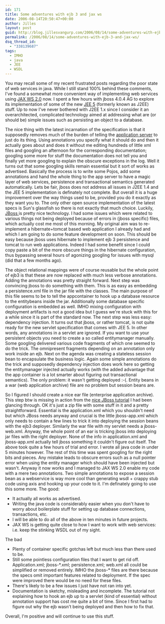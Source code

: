 ```yaml
---
id: 171
title: Some adventures with ejb 3 and jax ws
date: 2006-08-14T20:50:47+00:00
author: Jilles
layout: post
guid: http://blog.jillesvangurp.com/2006/08/14/some-adventures-with-ejb-3-and-jax-ws/
permalink: /2006/08/14/some-adventures-with-ejb-3-and-jax-ws/
dsq_thread_id:
  - "338139687"
tags:
  - IMHO
  - java
  - JEE
  - WSDL
---
```

You may recall some of my recent frustrated posts regarding the poor state of web services in java. While I still stand 100% behind these comments, I've found a somewhat more convenient way of implementing web services using [JAX WS 2.0](https://jax-ws.dev.java.net/) now. I spent a few hours with jboss 4.0.4 AG to explore its implementation of some of the new [JEE 5](http://java.sun.com/javaee/technologies/javaee5.jsp) (formerly known as J2EE) stuff. Up to now I've never bothered with J2EE 1.x since I consider it an overarchitected, complicated technology aimed at addressing what are (or should be) simple issues such as persisting an object to a database.

The nice thing with the latest incarnation of the specification is that it supposedly removes much of the burden of telling the [application server](http://en.wikipedia.org/wiki/Application_server) to just do its thing. Using annotations you specify what it should do and then it actually goes about and does it without me editing hundreds of little xml files and googling an afternoon for the corresponding documentation; googling some more for stuff the documentation does not tell you and finally yet more googling to explain the obscure exceptions in the log. Well it turns out that some googling skills remain essential but it sort of works as advertised. Basically the process is to write some Pojos, add some annotations and hand the whole thing to the app server to have a magic layer of web services, persistence and transactional semantics generated automatically.
Lets be fair, jboss does not address all issues in J2EE 1.4 and the JEE 5 implementation is definately not complete. But overall it is a huge improvement over the way things used to be, provided you do it exactly as they want you to. The only other open source implementation of the latest specs is Sun's glassfish so there is not exactly that much choice. Luckily, [JBoss ](http://jboss.org)is pretty nice technology.
I had some issues which were related to various things not being deployed because of errors in (jboss specific) files, which actually cost me most of this morning. My original aim was to re-implement a hibernate+tomcat based web application I already had and which I am going to do some feature development on soon. This should be easy because jboss uses hibernate to implement ejb 3 persistence and tomcat to run web applications. Indeed I had some benefit since I could copy paste a bit of the more obscure things in the hibernate configuration, thus bypassing several hours of agonizing googling for issues with mysql (did that a few months ago).

The object relational mappings were of course reusable but the whole point of ejb3 is that these are now replaced with much less verbose annotations. Adding the annotations was pretty straight forward. Next step was convincing jboss to do something with them. This is as easy as embedding a persistence.xml file in the jar file with the classes. The main purpose of this file seems to be to tell the appcontainer to hook up a database resource to the entitybeans inside the jar. Additionally some database specific configuration is embedded as well. IMHO mixing configuration with deployment artifacts is not a good idea but I guess we're stuck with this for a while since it is part of the standard now.
The next step was less easy: dependency injection. It turns out that jboss, or rather tomcat, is not quite ready for the new servlet specification that comes with JEE 5. In other words, any annotations in a servlet are ignored. If you want to use your persistent objects you need to create a so called entitymanager manually. Some googling delivered various code fragments of which one seemed to do the trick. The omnipresent fragments depending on an annotation only work inside an ejb.
Next on the agenda was creating a stateless session bean to encapsulate the business logic. Again some simple annotations do the trick and supposedly dependency injection does work here so getting the entitymanager injected actually works (with the added advantage that the app container is a lot smarter about figuring out transactional semantics). The only problem: it wasn't getting deployed :-(. Entity beans in a war (web application archive) file are no problem but session beans are.

So I figured I should create a nice ear file (enterprise application archive). This step btw is missing in action from the [nice JBoss tutorial](http://docs.jboss.org/ejb3/app-server/tutorial/) I had been glancing through. OK it's just a zip file with some stuff in it and a pretty straightforward. Essential is the application.xml which you shouldn't need but which JBoss needs anyway and crucial is the little jboss-app.xml which only needs to contain a few lines to trick it into deploying the session beans with the ejb3 deployer. Similarly the war file with my servlet needs a jboss-web.xml. Anyway, the whole point of an ear is tricking jboss into deploying jar files with the right deployer. None of the info in application.xml and jboss-app.xml actually tell jboss something it couldn't figure out itself.
The above took quite a few hours of trial and error. I wrote all java code in under 5 minutes however. The rest of this time was spent googling for the right bits and pieces. Any mistake leads to obscure errors such as a null pointer error when using the entity manager which should have been injected but wasn't. Anyway it now works and I managed to JAX WS 2.0 enable my code with a mere two annotations. Two simple annotations to expose a session bean as a webservice is way more cool than generating wsdl + crappy stub code using axis and hooking up your code to it. I'm definately going to use this some more.
The good:
<ul>
	<li>It actually all works as advertised.</li>
	<li>Writing the java code is considerably easier when you don't have to worry about boilerplate stuff for setting up database connections, transactions, etc.</li>
	<li>I will be able to do all of the above in ten minutes in future projects.</li>
	<li>JAX WS is getting quite close to how I want to work with web services: i.e. keep the stinking WSDL out of my sight.</li>
</ul>
The bad
<ul>
	<li>Plenty of container specific gotchas left but much less than there used to be.</li>
	<li>Still some pointless configuration files that I want to get rid off. Application.xml; jboss-*.xml; persistence.xml; web.xml all could be simplified or removed entirely. IMHO the jboss-* files are there because the specs omit important features related to deployment. If the spec were improved there would be no need for these files.</li>
	<li>There's likely to be a few issues I just have not ran into yet.</li>
	<li>Documentation is sketchy, misleading and incomplete. The tutorial not explaining how to hook an ejb up to a servlet (kind of essential) without annotation support has cost me quite a bit of time. Since I first had to figure out why the ejb wasn't being deployed and then how to fix that.</li>
</ul>
Overall, I'm positive and will continue to use this stuff.